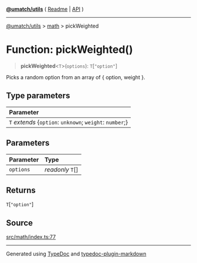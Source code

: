 [**@umatch/utils**](../../README.md) ( [Readme](../../README.md) \| [API](../../API.md) )

---

[@umatch/utils](../../API.md) > [math](../README.md) > pickWeighted

# Function: pickWeighted()

> **pickWeighted**\<`T`\>(`options`): `T`[`"option"`]

Picks a random option from an array of { option, weight }.

## Type parameters

| Parameter                                                 |
| :-------------------------------------------------------- |
| `T` _extends_ \{`option`: `unknown`; `weight`: `number`;} |

## Parameters

| Parameter | Type             |
| :-------- | :--------------- |
| `options` | _readonly_ `T`[] |

## Returns

`T`[`"option"`]

## Source

[src/math/index.ts:77](https://github.com/umatch-oficial/utils/blob/00cf87f/src/math/index.ts#L77)

---

Generated using [TypeDoc](https://typedoc.org/) and [typedoc-plugin-markdown](https://www.npmjs.com/package/typedoc-plugin-markdown)
